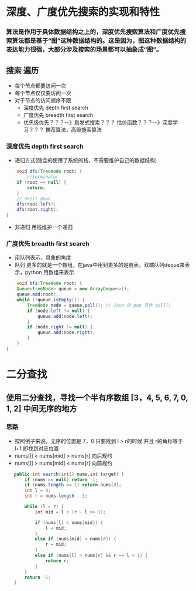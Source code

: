 # 深度、广度优先搜索的实现和特性

### 算法是作用于具体数据结构之上的，深度优先搜索算法和广度优先搜索算法都是基于“图”这种数据结构的。这是因为，图这种数据结构的表达能力很强，大部分涉及搜索的场景都可以抽象成“图”。
	
## 搜索 遍历
- 每个节点都要访问一次
- 每个节点仅仅要访问一次
- 对于节点的访问顺序不限
    - 深度优先 depth first search
    - 广度优先 breadth first search
    - 优先级优先？？？--》启发式搜索？？？ 估价函数？？？--》深度学习？？？ 推荐算法，高级搜索算法

### 深度优先 depth first search

- 递归方式(隐含的使用了系统的栈，不需要维护自己的数据结构)

``` java
    void dfs(TreeNode root) {
        //terminator
    if (root == null) {
        return;
    }
    // drill down 
    dfs(root.left);
    dfs(root.right);
}

```
- 非递归 用栈维护一个递归


### 广度优先 breadth first search
- 用队列表示，具象的角度
- 队列 更多的就是一个数组，在java中用到更多的是链表，双端队列deque来表示，python 用数组来表示

``` java
    void bfs(TreeNode root) {
    Queue<TreeNode> queue = new ArrayDeque<>();
    queue.add(root);
    while (!queue.isEmpty()) {
        TreeNode node = queue.poll(); // Java 的 pop 写作 poll()
        if (node.left != null) {
            queue.add(node.left);
        }
        if (node.right != null) {
            queue.add(node.right);
        }
    }
}
```


# 二分查找

## 使用二分查找，寻找一个半有序数组 [3，4, 5, 6, 7, 0, 1, 2] 中间无序的地方

### 思路 
 - 按照例子来说，无序的位置是 7，0 只要找到 l > r的时候 并且 r的角标等于 l+1 即找到对应位置
 - nums[l] < nums[mid] > nums[r] 向后规约
 - nums[l] > nums[mid] < nums[r] 向前规约
 

 ``` java 
    public int search(int[] nums,int target) {
        if (nums == null) return -1;
        if (nums.length == 1) return nums[0];
        int l = 0; 
        int r = nums.length - 1;

        while (l < r) {
            int mid = l + (r - l >> 1);

            if (nums[l] < nums[mid]) {
                l = mid;
            }
            else if (nums[mid] < nums[r]) {
                r = mid;
            }
            else if (nums[l] > nums[r] && r == l + 1) {
                return r;
            } 
        }
        return -1;
    }
 ```
